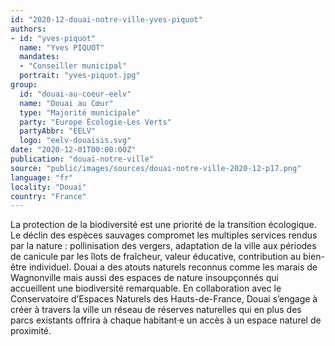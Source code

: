 ```yaml
---
id: "2020-12-douai-notre-ville-yves-piquot"
authors:
- id: "yves-piquot"
  name: "Yves PIQUOT"
  mandates: 
  - "Conseiller municipal"
  portrait: "yves-piquot.jpg"
group:
  id: "douai-au-coeur-eelv"
  name: "Douai au Cœur"
  type: "Majorité municipale"
  party: "Europe Écologie-Les Verts"
  partyAbbr: "EELV"
  logo: "eelv-douaisis.svg"
date: "2020-12-01T00:00:00Z"
publication: "douai-notre-ville"
source: "public/images/sources/douai-notre-ville-2020-12-p17.png"
language: "fr"
locality: "Douai"
country: "France"
---
```


La protection de la biodiversité est une priorité de la transition écologique. Le déclin des espèces sauvages compromet les multiples services rendus par la nature : pollinisation des vergers, adaptation de la ville aux périodes de canicule par les îlots de fraîcheur, valeur éducative, contribution au bien-être individuel. Douai a des atouts naturels reconnus comme les marais de Wagnonville mais aussi des espaces de nature insoupçonnés qui accueillent une biodiversité remarquable. En collaboration avec le Conservatoire d’Espaces Naturels des Hauts-de-France, Douai s’engage à créer à travers la ville un réseau de réserves naturelles qui en plus des parcs existants offrira à chaque habitant·e un accès à un espace naturel de proximité.
